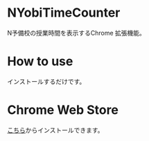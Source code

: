 # NYobiTimeCounter
N予備校の授業時間を表示するChrome 拡張機能。

# How to use
インストールするだけです。

# Chrome Web Store
[こちら](https://chrome.google.com/webstore/detail/n-yobi-time-counter/mhpemdicmkapcfdcioifkmgkhnibamoe)からインストールできます。
